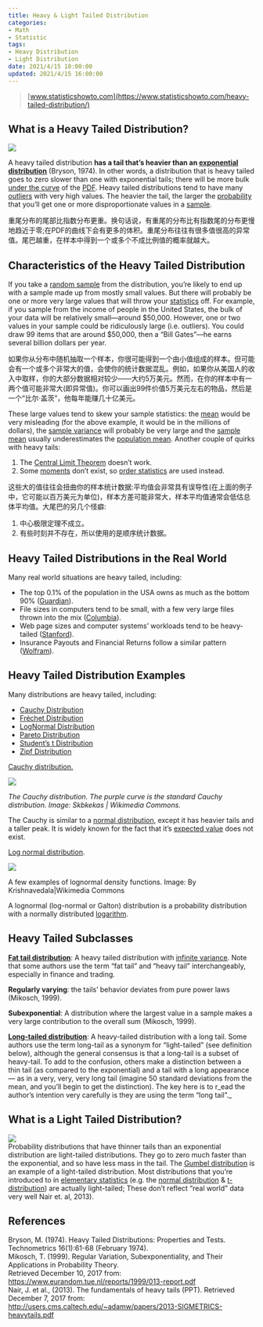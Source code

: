 ```yaml
---
title: Heavy & Light Tailed Distribution
categories:
- Math
- Statistic
tags:
- Heavy Distribution
- Light Distribution
date: 2021/4/15 10:00:00
updated: 2021/4/15 16:00:00
---
```




> [www.statisticshowto.com](https://www.statisticshowto.com/heavy-tailed-distribution/)

What is a Heavy Tailed Distribution?
------------------------------------

[![](https://www.statisticshowto.com/wp-content/uploads/2016/05/heavy-tailed-300x178.png)](https://www.statisticshowto.com/wp-content/uploads/2016/05/heavy-tailed.png)

A heavy tailed distribution **has a tail that’s heavier than an [exponential distribution](https://www.statisticshowto.com/exponential-distribution/)** (Bryson, 1974). In other words, a distribution that is heavy tailed goes to zero slower than one with exponential tails; there will be more bulk [under the curve](https://www.calculushowto.com/problem-solving/area-under-the-curve-excel/) of the [PDF](https://www.statisticshowto.com/probability-density-function/). Heavy tailed distributions tend to have many [outliers](https://www.statisticshowto.com/statistics-basics/find-outliers/) with very high values. The heavier the tail, the larger the [probability](https://www.statisticshowto.com/probability-and-statistics/probability-main-index/) that you’ll get one or more disproportionate values in a [sample](https://www.statisticshowto.com/sample/).

重尾分布的尾部比指数分布更重。换句话说，有重尾的分布比有指数尾的分布更慢地趋近于零;在PDF的曲线下会有更多的体积。重尾分布往往有很多值很高的异常值。尾巴越重，在样本中得到一个或多个不成比例值的概率就越大。

Characteristics of the Heavy Tailed Distribution
------------------------------------------------

If you take a [random sample](https://www.statisticshowto.com/probability-and-statistics/statistics-definitions/simple-random-sample/) from the distribution, you’re likely to end up with a sample made up from mostly small values. But there will probably be one or more very large values that will throw your [statistics](https://www.statisticshowto.com/statistic/) off. For example, if you sample from the income of people in the United States, the bulk of your data will be relatively small—around \$50,000. However, one or two values in your sample could be ridiculously large (i.e. outliers). You could draw 99 items that are around ​\$50,000, then a “Bill Gates”—he earns several billion dollars per year.

如果你从分布中随机抽取一个样本，你很可能得到一个由小值组成的样本。但可能会有一个或多个非常大的值，会使你的统计数据混乱。例如，如果你从美国人的收入中取样，你的大部分数据相对较少——大约5万美元。然而，在你的样本中有一两个值可能非常大(即异常值)。你可以画出99件价值5万美元左右的物品，然后是一个“比尔·盖茨”，他每年能赚几十亿美元。

These large values tend to skew your sample statistics: the [mean](https://www.statisticshowto.com/mean/) would be very misleading (for the above example, it would be in the millions of dollars), the [sample variance](https://www.statisticshowto.com/probability-and-statistics/descriptive-statistics/sample-variance/) will probably be very large and the [sample mean](https://www.statisticshowto.com/probability-and-statistics/statistics-definitions/sample-mean/) usually underestimates the [population mean](https://www.statisticshowto.com/population-mean/). Another couple of quirks with heavy tails:

1.  The [Central Limit Theorem](https://www.statisticshowto.com/probability-and-statistics/normal-distributions/central-limit-theorem-definition-examples/) doesn’t work.
2.  Some [moments](https://www.calculushowto.com/moment-definition-examples/) don’t exist, so [order statistics](https://www.statisticshowto.com/order-statistics/) are used instead.

这些大的值往往会扭曲你的样本统计数据:平均值会非常具有误导性(在上面的例子中，它可能以百万美元为单位)，样本方差可能非常大，样本平均值通常会低估总体平均值。大尾巴的另几个怪癖:

1. 中心极限定理不成立。
2. 有些时刻并不存在，所以使用的是顺序统计数据。

Heavy Tailed Distributions in the Real World
--------------------------------------------

Many real world situations are heavy tailed, including:

*   The top 0.1% of the population in the USA owns as much as the bottom 90% ([Guardian](https://www.theguardian.com/business/2014/nov/13/us-wealth-inequality-top-01-worth-as-much-as-the-bottom-90)).
*   File sizes in computers tend to be small, with a few very large files thrown into the mix ([Columbia](http://dna-pubs.cs.columbia.edu/citation/paperfile/29/Liu_tail_01.pdf)).
*   Web page sizes and computer systems’ workloads tend to be heavy-tailed ([Stanford](http://web.stanford.edu/~balaji/papers/05systemswith.pdf)).
*   Insurance Payouts and Financial Returns follow a similar pattern ([Wolfram](https://reference.wolfram.com/language/guide/HeavyTailDistributions.html)).

Heavy Tailed Distribution Examples
----------------------------------

Many distributions are heavy tailed, including:

*   [Cauchy Distribution](https://www.statisticshowto.com/cauchy-distribution-2/)
*   [Fréchet Distribution](https://www.statisticshowto.com/frechet-distribution/)
*   [LogNormal Distribution](https://www.statisticshowto.com/lognormal-distribution/)
*   [Pareto Distribution](https://www.statisticshowto.com/pareto-distribution/)
*   [Student’s t Distribution](https://www.statisticshowto.com/probability-and-statistics/t-distribution/)
*   [Zipf Distribution](https://www.statisticshowto.com/zeta-distribution-zipf/)

[Cauchy distribution.](https://www.statisticshowto.com/cauchy-distribution-2/)

[![](https://www.statisticshowto.com/wp-content/uploads/2015/06/cauchy-distribution-300x240.png)](https://www.statisticshowto.com/wp-content/uploads/2015/06/cauchy-distribution.png)

_The Cauchy distribution. The purple curve is the standard Cauchy distribution. Image: Skbkekas | Wikimedia Commons._

The Cauchy is similar to a [normal distribution](https://www.statisticshowto.com/probability-and-statistics/normal-distributions/), except it has heavier tails and a taller peak. It is widely known for the fact that it’s [expected value](https://www.statisticshowto.com/probability-and-statistics/expected-value/) does not exist.

[Log normal distribution](https://www.statisticshowto.com/lognormal-distribution/).

[![](https://www.statisticshowto.com/wp-content/uploads/2015/08/PDF-log_normal_distributions.svg_.png)](https://www.statisticshowto.com/wp-content/uploads/2015/08/PDF-log_normal_distributions.svg_.png)

A few examples of lognormal density functions. Image: By Krishnavedala|Wikimedia Commons

A lognormal (log-normal or Galton) distribution is a probability distribution with a normally distributed [logarithm](https://calculushowto.com/integrals/integral-natural-log-logarithms/).

Heavy Tailed Subclasses
-----------------------

**[Fat tail distribution](https://www.statisticshowto.com/fat-tail-distribution/)**: A heavy tailed distribution with [infinite variance](https://www.statisticshowto.com/infinite-variance/). Note that some authors use the term “fat tail” and “heavy tail” interchangeably, especially in finance and trading.

**Regularly varying**: the tails’ behavior deviates from pure power laws (Mikosch, 1999).

**Subexponential**: A distribution where the largest value in a sample makes a very large contribution to the overall sum (Mikosch, 1999).

**[Long-tailed distribution](https://www.statisticshowto.com/long-tail-distribution/)**: A heavy-tailed distribution with a long tail. Some authors use the term long-tail as a synonym for “light-tailed” (see definition below), although the general consensus is that a long-tail is a subset of heavy-tail. To add to the confusion, others make a distinction between a thin tail (as compared to the exponential) and a tail with a long appearance— as in a very, very, very long tail (imagine 50 standard deviations from the mean, and you’ll begin to get the distinction). The key here is to r_ead the author’s intention very carefully is they are using the term “long tail”._

What is a Light Tailed Distribution?
------------------------------------

[![](https://www.statisticshowto.com/wp-content/uploads/2016/05/light-300x192.png)](https://www.statisticshowto.com/wp-content/uploads/2016/05/light.png)  
Probability distributions that have thinner tails than an exponential distribution are light-tailed distributions. They go to zero much faster than the exponential, and so have less mass in the tail. The [Gumbel distribution](https://www.statisticshowto.com/gumbel-distribution/) is an example of a light-tailed distribution. Most distributions that you’re introduced to in [elementary statistics](https://www.statisticshowto.com/what-is-elementary-statistics/) (e.g. the [normal distribution](https://www.statisticshowto.com/probability-and-statistics/normal-distributions/) & [t-distribution](https://www.statisticshowto.com/probability-and-statistics/t-distribution/)) are actually light-tailed; These don’t reflect “real world” data very well Nair et. al, 2013).

References
----------

Bryson, M. (1974). Heavy Tailed Distributions: Properties and Tests. Technometrics 16(1):61-68 (February 1974).  
Mikosch, T. (1999). Regular Variation, Subexponentiality, and Their Applications in Probability Theory.  
Retrieved December 10, 2017 from: https://www.eurandom.tue.nl/reports/1999/013-report.pdf  
Nair, J. et al., (2013). The fundamentals of heavy tails (PPT). Retrieved December 7, 2017 from: http://users.cms.caltech.edu/~adamw/papers/2013-SIGMETRICS-heavytails.pdf